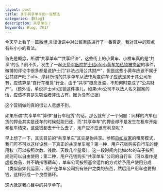 ```yaml
---
layout: post
title: 关于共享单车的一些想法
categories: [Blog]
description: 共享单车？
keywords: Blog, 2017
---
```


今天早上看了一篇[微博](http://tech.sina.com.cn/i/2017-02-27/doc-ifyavvsk3646214.shtml),言谈话语中对公民素质进行了一番否定，我对其中的观点有些小小的看法。

首先是概念，所谓“共享单车”“共享经济”，这些街上的小黄车、小橙车真的是“共享”的么？前不久，发生了一起[火箭军医院护士给ofo小黄车加私锁被拘留](https://zx.sina.cn/n/2017-02-24/zx-ifyavvsh6296691.d.html?vt=4)的事件，微博的评论中很多都是说护士们“非法占用公共财产”，但是这些小黄车应该不属于公共财产吧？ofo、摩拜所谓的共享单车从法律角度讲车子应该是属于其公司所有，应该算是“自行车租赁”行业，由于“共享”概念泛滥，不知何时变成了“公共财产”。（题外话，单说护士ofo加锁这件事儿，如果ofo公司不以法人名义报案的话，应该不算是失窃或者非法占有，因为没有证据）

这个营销做的真的很让人意想不到。

如果所谓“共享单车”算作“自行车租赁”的话，那么就有了一个问题：同样的汽车租赁的押金其实是还车的时候就能归还，而“共享单车”的押金却不是发生在租车开始和租车结束，这些钱都去干什么去了，用户应不应该有利息呢？

早上想了一下，其实目前的“共享单车”其实是伪共享。参照[自如友家](http://www.ziroom.com/)的租房模式，我们可不可以这样设想一下真正的共享单车呢？第一种，用户花钱购买自行车的使用权（可以按照次数、钱数、天数几个量级），这一段时间内比如ofo的车子按照规则可以自由使用；第二种，用户花钱购买“共享单车”公司的自行车（可以看作是虚拟商品，并不确指哪辆车），单车公司按照基金运作的方式给予用户使用分成（类似自如代运营），用户在单车公司拥有账户之类的东西，然后用户用车也要掏钱，这样形成一个良性循环。

这大抵是我心目中的共享单车。